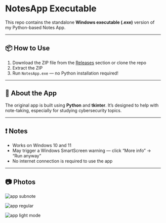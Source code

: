 # NotesApp Executable

This repo contains the standalone **Windows executable (.exe)** version of my Python-based Notes App.

---

## 📦 How to Use

1. Download the ZIP file from the [Releases](https://github.com/toxictager/note-exe/releases) section or clone the repo  
2. Extract the ZIP  
3. Run `NotesApp.exe` — no Python installation required!

---

## 🧠 About the App

The original app is built using **Python** and **tkinter**. It’s designed to help with note-taking, especially for studying cybersecurity topics.  

---

## ❗ Notes

- Works on Windows 10 and 11  
- May trigger a Windows SmartScreen warning — click “More info” → “Run anyway”  
- No internet connection is required to use the app


---

## 📷 Photos


![app subnote](https://github.com/user-attachments/assets/74e5eb2c-07bf-4f3e-bfe1-247b2d9092cf)


![app regular](https://github.com/user-attachments/assets/d349e07d-649a-4c3e-917d-b0bcad374b9a)


![app light mode](https://github.com/user-attachments/assets/8dada10f-ee0d-4680-bba3-4c07b5645c65)
